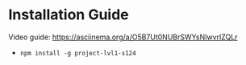 # Installation Guide

Video guide: https://asciinema.org/a/O5B7Ut0NUBrSWYsNIwvrIZQLr

* `npm install -g project-lvl1-s124`
